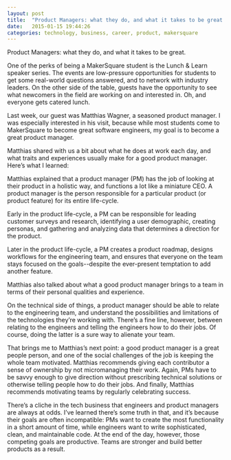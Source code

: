 ```yaml
---
layout: post
title:  "Product Managers: what they do, and what it takes to be great."
date:   2015-01-15 19:44:26
categories: technology, business, career, product, makersquare
---
```

Product Managers: what they do, and what it takes to be great.


One of the perks of being a MakerSquare student is the Lunch & Learn speaker series. The events are low-pressure opportunities for students to get some real-world questions answered, and to network with industry leaders. On the other side of the table, guests have the opportunity to see what newcomers in the field are working on and interested in. Oh, and everyone gets catered lunch. 

Last week, our guest was Matthias Wagner, a seasoned product manager. I was especially interested in his visit, because while most students come to MakerSquare to become great software engineers, my goal is to become a great product manager. 

Matthias shared with us a bit about what he does at work each day, and what traits and experiences usually make for a good product manager. Here’s what I learned: 

Matthias explained that a product manager (PM) has the job of looking at their product in a holistic way, and functions a lot like a miniature CEO. A product manager is the person responsible for a particular product (or product feature) for its entire life-cycle. 

Early in the product life-cycle, a PM can be responsible for leading customer surveys and research, identifying a user demographic, creating personas, and gathering and analyzing data that determines a direction for the product. 

Later in the product life-cycle, a PM creates a product roadmap, designs workflows for the engineering team, and ensures that everyone on the team stays focused on the goals--despite the ever-present temptation to add another feature.

Matthias also talked about what a good product manager brings to a team in terms of their personal qualities and experience. 

On the technical side of things, a product manager should be able to relate to the engineering team, and understand the possibilities and limitations of the technologies they’re working with. There’s a fine line, however, between relating to the engineers and telling the engineers how to do their jobs. Of course, doing the latter is a sure way to alienate your team. 

That brings me to Matthias’s next point: a good product manager is a great people person, and one of the social challenges of the job is keeping the whole team motivated. Matthias recommends giving each contributor a sense of ownership by not micromanaging their work. Again, PMs have to be savvy enough to give direction without prescribing technical solutions or otherwise telling people how to do their jobs. And finally, Matthias recommends motivating teams by regularly celebrating success.

There’s a cliche in the tech business that engineers and product managers are always at odds. I’ve learned there’s some truth in that, and it’s because their goals are often incompatible: PMs want to create the most functionality in a short amount of time, while engineers want to write sophisticated, clean, and maintainable code. At the end of the day, however, those competing goals are productive. Teams are stronger and build better products as a result.